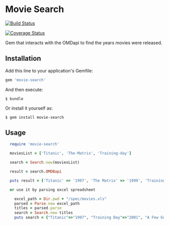 # Movie Search

[![Build Status](https://travis-ci.org/rtezera1/search-gem.svg?branch=master)](https://travis-ci.org/rtezera1/search-gem)

[![Coverage Status](https://coveralls.io/repos/rtezera1/search-gem/badge.svg)](https://coveralls.io/r/rtezera1/search-gem)

Gem that interacts with the OMDapi to find the years movies were released.

## Installation

Add this line to your application's Gemfile:

```ruby
gem 'movie-search'
```

And then execute:

    $ bundle

Or install it yourself as:

    $ gem install movie-search

## Usage

```ruby
  require 'movie-search'

  moviesList = ['Titanic', 'The-Matrix', 'Training-day']

  search = Search.new(moviesList)

  result = search.OMDBapi

  puts result = {'Titanic' => '1997', 'The Matrix' => '1999', 'Training Day' => '2001' }

  or use it by parsing excel spreadsheet

    excel_path = Dir.pwd + "/spec/movies.xls"
    parsed = Parse.new excel_path
    titles = parsed.parse
    search = Search.new titles
    puts search = {"Titanic"=>"1997", "Training Day"=>"2001", "A Few Good Men"=>"1992", "Rounders"=>"1998", "The Godfather"=>"1972"}
  
```

